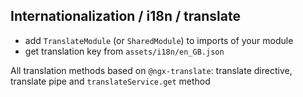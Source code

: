 ## Internationalization / i18n / translate

- add `TranslateModule` (or `SharedModule`) to imports of your module
- get translation key from `assets/i18n/en_GB.json`

All translation methods based on `@ngx-translate`: translate directive, translate pipe and `translateService.get` method